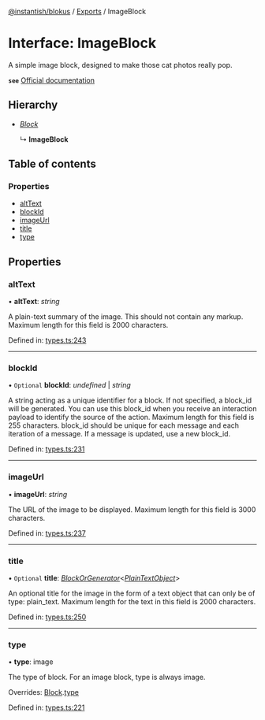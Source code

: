 [@instantish/blokus](../README.md) / [Exports](../modules.md) / ImageBlock

# Interface: ImageBlock

A simple image block, designed to make those cat photos really pop.

**`see`** [Official documentation](https://api.slack.com/reference/block-kit/blocks#image)

## Hierarchy

* [*Block*](block.md)

  ↳ **ImageBlock**

## Table of contents

### Properties

- [altText](imageblock.md#alttext)
- [blockId](imageblock.md#blockid)
- [imageUrl](imageblock.md#imageurl)
- [title](imageblock.md#title)
- [type](imageblock.md#type)

## Properties

### altText

• **altText**: *string*

A plain-text summary of the image. This should not contain any markup.
Maximum length for this field is 2000 characters.

Defined in: [types.ts:243](https://github.com/instantish/blokus/blob/8b8e846/src/types.ts#L243)

___

### blockId

• `Optional` **blockId**: *undefined* \| *string*

A string acting as a unique identifier for a block. If not specified, a
block_id will be generated. You can use this block_id when you receive an
interaction payload to identify the source of the action. Maximum length
for this field is 255 characters. block_id should be unique for each
message and each iteration of a message. If a message is updated, use a
new block_id.

Defined in: [types.ts:231](https://github.com/instantish/blokus/blob/8b8e846/src/types.ts#L231)

___

### imageUrl

• **imageUrl**: *string*

The URL of the image to be displayed. Maximum length for this field is
3000 characters.

Defined in: [types.ts:237](https://github.com/instantish/blokus/blob/8b8e846/src/types.ts#L237)

___

### title

• `Optional` **title**: [*BlockOrGenerator*](../modules.md#blockorgenerator)<[*PlainTextObject*](plaintextobject.md)\>

An optional title for the image in the form of a text object that can only
be of type: plain_text. Maximum length for the text in this field is
2000 characters.

Defined in: [types.ts:250](https://github.com/instantish/blokus/blob/8b8e846/src/types.ts#L250)

___

### type

• **type**: image

The type of block. For an image block, type is always image.

Overrides: [Block](block.md).[type](block.md#type)

Defined in: [types.ts:221](https://github.com/instantish/blokus/blob/8b8e846/src/types.ts#L221)
